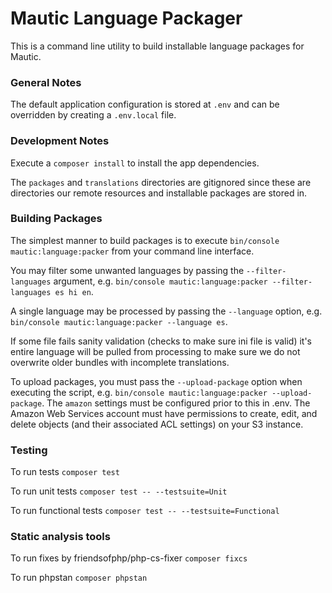 Mautic Language Packager
====================

This is a command line utility to build installable language packages for Mautic.

### General Notes

The default application configuration is stored at `.env` and can be overridden by creating a `.env.local` file.

### Development Notes

Execute a `composer install` to install the app dependencies.

The `packages` and `translations` directories are gitignored since these are directories our remote resources and installable packages are stored in.

### Building Packages

The simplest manner to build packages is to execute `bin/console mautic:language:packer` from your command line interface.

You may filter some unwanted languages by passing the `--filter-languages` argument, e.g. `bin/console mautic:language:packer --filter-languages es hi en`.

A single language may be processed by passing the `--language` option, e.g. `bin/console mautic:language:packer --language es`.

If some file fails sanity validation (checks to make sure ini file is valid) it's entire language will be pulled from processing to make sure we do not overwrite older bundles with incomplete translations.

To upload packages, you must pass the `--upload-package` option when executing the script, e.g. `bin/console mautic:language:packer --upload-package`.  The `amazon` settings must be configured prior to this in .env. The Amazon Web Services account must have permissions to create, edit, and delete objects (and their associated ACL settings) on your S3 instance.

### Testing

To run tests `composer test`

To run unit tests `composer test -- --testsuite=Unit`

To run functional tests `composer test -- --testsuite=Functional`

### Static analysis tools

To run fixes by friendsofphp/php-cs-fixer `composer fixcs`

To run phpstan `composer phpstan`
